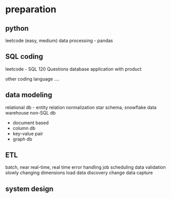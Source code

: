 # preparation
## python
leetcode (easy, medium)
data processing - pandas

## SQL coding
leetcode - SQL 120 Questions
database application with product

other coding language ....

## data modeling
relational db - entity relation
normalization
star schema, snowflake
data warehouse
non-SQL db
  - document based
  - column db
  - key-value pair
  - graph db

## ETL
batch, near real-time, real time
error handling
job scheduling
data validation
slowly changing dimensions load
data discovery
change data capture

## system design








